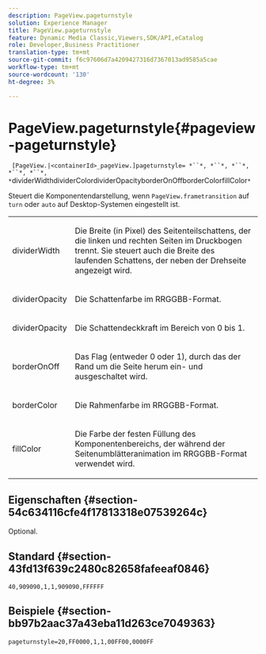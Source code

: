```yaml
---
description: PageView.pageturnstyle
solution: Experience Manager
title: PageView.pageturnstyle
feature: Dynamic Media Classic,Viewers,SDK/API,eCatalog
role: Developer,Business Practitioner
translation-type: tm+mt
source-git-commit: f6c97606d7a4209427316d7367013ad9585a5cae
workflow-type: tm+mt
source-wordcount: '130'
ht-degree: 3%

---
```



# PageView.pageturnstyle{#pageview-pageturnstyle}

` [PageView.|<containerId>_pageView.]pageturnstyle= *``*, *``*, *``*, *``*, *``*, *`dividerWidthdividerColordividerOpacityborderOnOffborderColorfillColor`*`

Steuert die Komponentendarstellung, wenn `PageView.frametransition` auf `turn` oder `auto` auf Desktop-Systemen eingestellt ist.

<table id="table_A8CDA1AE2680402A99BCD5DD371B225F"> 
 <tbody> 
  <tr> 
   <td colname="col1"> <p> <span class="codeph"><span class="varname"> dividerWidth</span></span> </p> </td> 
   <td colname="col2"> <p> Die Breite (in Pixel) des Seitenteilschattens, der die linken und rechten Seiten im Druckbogen trennt. Sie steuert auch die Breite des laufenden Schattens, der neben der Drehseite angezeigt wird. </p> </td> 
  </tr> 
  <tr> 
   <td colname="col1"> <p><span class="codeph"><span class="varname"> dividerOpacity</span></span> </p> </td> 
   <td colname="col2"> <p> Die Schattenfarbe im RRGGBB-Format. </p> </td> 
  </tr> 
  <tr> 
   <td colname="col1"> <p><span class="codeph"><span class="varname"> dividerOpacity</span></span> </p> </td> 
   <td colname="col2"> <p>Die Schattendeckkraft im Bereich von <span class="codeph"> 0</span> bis <span class="codeph"> 1</span>. </p> </td> 
  </tr> 
  <tr> 
   <td colname="col1"> <p><span class="codeph"><span class="varname"> borderOnOff</span></span> </p> </td> 
   <td colname="col2"> <p> Das Flag (entweder <span class="codeph"> 0</span> oder <span class="codeph"> 1</span>), durch das der Rand um die Seite herum ein- und ausgeschaltet wird. </p> </td> 
  </tr> 
  <tr> 
   <td colname="col1"> <p><span class="codeph"><span class="varname"> borderColor</span></span> </p> </td> 
   <td colname="col2"> <p> Die Rahmenfarbe im RRGGBB-Format. </p> </td> 
  </tr> 
  <tr> 
   <td colname="col1"> <p><span class="codeph"><span class="varname"> fillColor</span></span> </p> </td> 
   <td colname="col2"> <p> Die Farbe der festen Füllung des Komponentenbereichs, der während der Seitenumblätteranimation im RRGGBB-Format verwendet wird. </p> </td> 
  </tr> 
 </tbody> 
</table>

## Eigenschaften {#section-54c634116cfe4f17813318e07539264c}

Optional.

## Standard {#section-43fd13f639c2480c82658fafeeaf0846}

`40,909090,1,1,909090,FFFFFF`

## Beispiele {#section-bb97b2aac37a43eba11d263ce7049363}

`pageturnstyle=20,FF0000,1,1,00FF00,0000FF`
